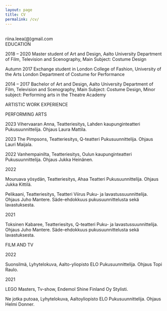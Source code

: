```yaml
---
layout: page
title: CV
permalink: /cv/
---
```

<br/>
riina.leea(@)gmail.com  
<br/>
<div class="post-text-alone">  
EDUCATION  
<p></p>   
2018 – 2020  
Master student of Art and Design, Aalto University  
Department of Film, Television and Scenography, Main Subject: Costume Design  
<p></p>   
Autumn 2017  
Exchange student in London College of Fashion, University of the Arts London  
Department of Costume for Performance  
<p></p> 
2014 – 2017  
Bachelor of Art and Design, Aalto University  
Department of Film, Television and Scenography, Main Subject: Costume Design, Minor
subject: Performing arts in the Theatre Academy  
<p></p>   
ARTISTIC WORK EXPERIENCE  
<p></p>  
PERFORMING ARTS  
<p></p>  
2023 Vihervaaran Anna, Teatteriesitys, Lahden kaupunginteatteri
Pukusuunnittelija. Ohjaus Laura Mattila.  
<p></p>  
2023 The Pimpsons, Teatteriesitys, Q-teatteri
Pukusuunnittelija. Ohjaus Lauri Maijala.  
<p></p>  
2022 Vanhempainilta, Teatteriesitys, Oulun kaupunginteatteri
Pukusuunnittelija. Ohjaus Jukka Heinänen.
<p></p>  
2022
<p></p>  
Mouruava yösydän, Teatteriesitys, Ahaa Teatteri
Pukusuunnittelija. Ohjaus Jukka Kittilä.
<p></p>  
Pelikaani, Teatteriesitys, Teatteri Viirus
Puku- ja lavastussuunnittelija. Ohjaus Juho Mantere.
Säde-ehdokkuus pukusuunnittelusta sekä lavastuksesta.
<p></p>  
2021 
<p></p>  
Toksinen Kabaree, Teatteriesitys, Q-teatteri
Puku- ja lavastussuunnittelija. Ohjaus Juho Mantere.
Säde-ehdokkuus pukusuunnittelusta sekä lavastuksesta.
<p></p>  
FILM AND TV
<p></p>  
2022 
<p></p>  
Suonsilmä, Lyhytelokuva, Aalto-yliopisto ELO
Pukusuunnittelija. Ohjaus Topi Raulo.
<p></p>  
2021
<p></p>  
LEGO Masters, Tv-show, Endemol Shine Finland Oy
Stylisti.
<p></p>  
Ne jotka putoaa, Lyhytelokuva, Aaltoyliopisto ELO
Pukusuunnittelija. Ohjaus Helmi Donner.
</div>  
<p></p>


<!-- [Download CV](2020cvnieminen.pdf) -->
